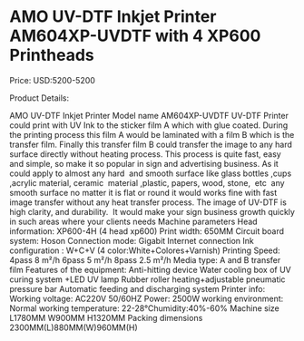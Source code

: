 # AMO UV-DTF Inkjet Printer AM604XP-UVDTF with 4 XP600 Printheads

Price: USD:5200-5200

Product Details:

AMO UV-DTF Inkjet Printer Model name AM604XP-UVDTF
UV-DTF Printer could print with UV Ink to the sticker film A which with glue coated. During the printing process this film A would be laminated with a film B which is the transfer film. Finally this transfer film B could transfer the image to any hard surface directly without heating process. This process is quite fast, easy and simple, so make it so popular in sign and advertising business. As it could apply to almost any hard  and smooth surface like glass bottles ,cups ,acrylic material, ceramic  material ,plastic, papers, wood, stone,  etc  any smooth surface no matter it is flat or round it would works fine with fast image transfer without any heat transfer process. The image of UV-DTF is  high clarity, and durability.  It would make your sign business growth quickly in such areas where your clients needs
Machine parameters
Head information:	XP600-4H	(4 head xp600)
Print width:	650MM
Circuit board system:	Hoson
Connection mode:	Gigabit Internet connection
Ink configuration	:
W+C+V (4 color:White+Colores+Varnish)
Printing Speed:
4pass	8 m²/h
6pass	5 m²/h
8pass	2.5 m²/h
Media type:
A and B transfer film
Features of the equipment:
Anti-hitting device
Water cooling box of UV curing system +LED UV lamp
Rubber roller heating+adjustable pneumatic pressure bar
Automatic feeding and discharging system
Printer info:
Working voltage:	AC220V 50/60HZ
Power:	2500W
working environment:
Normal working temperature: 22-28℃humidity:40%-60%
Machine size	L1780MM W900MM H1320MM
Packing dimensions
2300MM(L)880MM(W)960MM(H)
